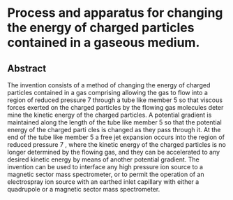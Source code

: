 # Process and apparatus for changing the energy of charged particles contained in a gaseous medium.

## Abstract
The invention consists of a method of changing the energy of charged particles contained in a gas comprising allowing the gas to flow into a region of reduced pressure 7 through a tube like member 5 so that viscous forces exerted on the charged particles by the flowing gas molecules deter mine the kinetic energy of the charged particles. A potential gradient is maintained along the length of the tube like member 5 so that the potential energy of the charged parti cles is changed as they pass through it. At the end of the tube like member 5 a free jet expansion occurs into the region of reduced pressure 7 , where the kinetic energy of the charged particles is no longer determined by the flowing gas, and they can be accelerated to any desired kinetic energy by means of another potential gradient. The invention can be used to interface any high pressure ion source to a magnetic sector mass spectrometer, or to permit the operation of an electrospray ion source with an earthed inlet capillary with either a quadrupole or a magnetic sector mass spectrometer.